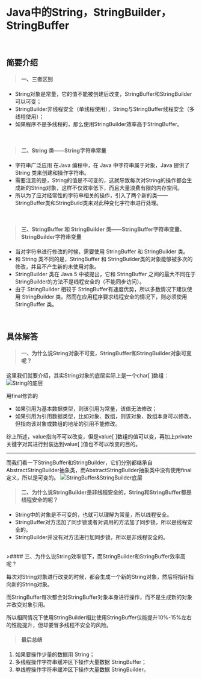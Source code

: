 # Java中的String，StringBuilder，StringBuffer
<br>

## 简要介绍

>#### 一、三者区别
 + String对象是常量，它的值不能被创建后改变，StringBuffer和StringBuilder可以可变；
 + StringBuilder非线程安全（单线程使用），String与StringBuffer线程安全（多线程使用）；
 + 如果程序不是多线程的，那么使用StringBuilder效率高于StringBuffer。
 
 <br>
 
>#### 二、String 类——String字符串常量
 + 字符串广泛应用 在Java 编程中，在 Java 中字符串属于对象，Java 提供了 String 类来创建和操作字符串。
 + 需要注意的是，String的值是不可变的，这就导致每次对String的操作都会生成新的String对象，这样不仅效率低下，而且大量浪费有限的内存空间。
 + 所以为了应对经常性的字符串相关的操作，引入了两个新的类——StringBuffer类和StringBuild类来对此种变化字符串进行处理。

<br>

>#### 三、StringBuffer 和 StringBuilder 类——StringBuffer字符串变量、StringBuilder字符串变量

 - 当对字符串进行修改的时候，需要使用 StringBuffer 和 StringBuilder 类。
 - 和 String 类不同的是，StringBuffer 和 StringBuilder类的对象能够被多次的修改，并且不产生新的未使用对象。
 - StringBuilder 类在 Java 5 中被提出，它和 StringBuffer 之间的最大不同在于 StringBuilder的方法不是线程安全的（不能同步访问）。
 - 由于 StringBuilder 相较于 StringBuffer有速度优势，所以多数情况下建议使用 StringBuilder 类。然而在应用程序要求线程安全的情况下，则必须使用StringBuffer 类。

<br>

## 具体解答
>#### 一、为什么说String对象不可变，StringBuffer和StringBuilder对象可变呢？
这里我们就要介绍，其实String对象的底层实际上是一个char[ ]数组：
![String的底层](https://img-blog.csdnimg.cn/20200813134902799.png)  

用final修饰的
+ 如果引用为基本数据类型，则该引用为常量，该值无法修改；
+ 如果引用为引用数据类型，比如对象、数组，则该对象、数组本身可以修改，但指向该对象或数组的地址的引用不能修改。

综上所述，value指向不可以改变，但是value[ ]数组的值可以变，再加上private关键字对其进行封装达到value[ ]值也不可以改变的目的。
***
而我们看一下StringBuffer和StringBuilder，它们分别都继承自AbstractStringBuilder抽象类，而AbstractStringBuilder抽象类中没有使用final定义，所以是可变的。
![StringBuffer&StringBuilder底层](https://img-blog.csdnimg.cn/20200813141914715.png) 
<br>
>#### 二、为什么说StringBuilder是非线程安全的，String和StringBuffer都是线程安全的呢？

 - String中的对象是不可变的，也就可以理解为常量，所以线程安全。
 - StringBuffer对方法加了同步锁或者对调用的方法加了同步锁，所以是线程安全的。
 - StringBuilder并没有对方法进行加同步锁，所以是非线程安全的。
<br>
>#### 三、为什么说String效率低下，而StringBuilder和StringBuffer效率高呢？

每次对String对象进行改变的时候，都会生成一个新的String对象，然后将指针指向新的String对象。

而StringBuffer每次都会对StringBuffer对象本身进行操作，而不是生成新的对象并改变对象引用。

所以相同情况下使用StringBuilder相比使用StringBuffer仅能提升10%-15%左右的性能提升，但却要冒多线程不安全的风险。
<br>
>#### 最后总结

 1. 如果要操作少量的数据用 String；
 2. 多线程操作字符串缓冲区下操作大量数据 StringBuffer；
 3. 单线程操作字符串缓冲区下操作大量数据 StringBuilder。
